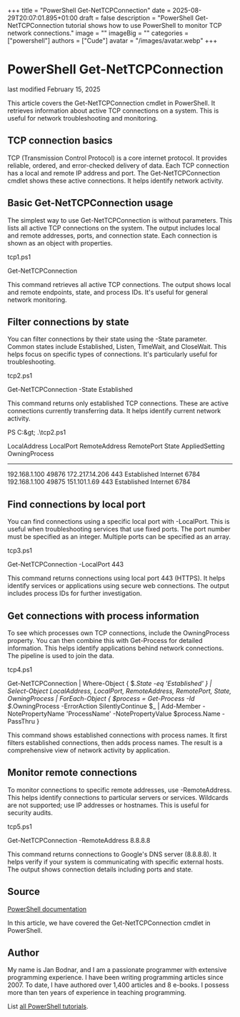 +++
title = "PowerShell Get-NetTCPConnection"
date = 2025-08-29T20:07:01.895+01:00
draft = false
description = "PowerShell Get-NetTCPConnection tutorial shows how to use PowerShell to monitor TCP network connections."
image = ""
imageBig = ""
categories = ["powershell"]
authors = ["Cude"]
avatar = "/images/avatar.webp"
+++

# PowerShell Get-NetTCPConnection

last modified February 15, 2025

This article covers the Get-NetTCPConnection cmdlet in PowerShell.
It retrieves information about active TCP connections on a system. This is
useful for network troubleshooting and monitoring.

## TCP connection basics

TCP (Transmission Control Protocol) is a core internet protocol. It provides
reliable, ordered, and error-checked delivery of data. Each TCP connection has
a local and remote IP address and port. The Get-NetTCPConnection
cmdlet shows these active connections. It helps identify network activity.

## Basic Get-NetTCPConnection usage

The simplest way to use Get-NetTCPConnection is without parameters.
This lists all active TCP connections on the system. The output includes local
and remote addresses, ports, and connection state. Each connection is shown as
an object with properties.

tcp1.ps1
  

Get-NetTCPConnection

This command retrieves all active TCP connections. The output shows local and
remote endpoints, state, and process IDs. It's useful for general network
monitoring.

## Filter connections by state

You can filter connections by their state using the -State parameter. Common
states include Established, Listen, TimeWait, and CloseWait. This helps focus
on specific types of connections. It's particularly useful for troubleshooting.

tcp2.ps1
  

Get-NetTCPConnection -State Established

This command returns only established TCP connections. These are active
connections currently transferring data. It helps identify current network
activity.

PS C:\&gt; .\tcp2.ps1

LocalAddress                        LocalPort RemoteAddress                       RemotePort State       AppliedSetting OwningProcess
------------                        --------- -------------                       ---------- -----       -------------- -------------
192.168.1.100                       49876    172.217.14.206                      443        Established Internet       6784
192.168.1.100                       49875    151.101.1.69                        443        Established Internet       6784

## Find connections by local port

You can find connections using a specific local port with -LocalPort. This is
useful when troubleshooting services that use fixed ports. The port number must
be specified as an integer. Multiple ports can be specified as an array.

tcp3.ps1
  

Get-NetTCPConnection -LocalPort 443

This command returns connections using local port 443 (HTTPS). It helps identify
services or applications using secure web connections. The output includes
process IDs for further investigation.

## Get connections with process information

To see which processes own TCP connections, include the OwningProcess property.
You can then combine this with Get-Process for detailed information. This helps
identify applications behind network connections. The pipeline is used to join
the data.

tcp4.ps1
  

Get-NetTCPConnection | Where-Object { $_.State -eq 'Established' } |
    Select-Object LocalAddress, LocalPort, RemoteAddress, RemotePort, State, OwningProcess |
    ForEach-Object {
        $process = Get-Process -Id $_.OwningProcess -ErrorAction SilentlyContinue
        $_ | Add-Member -NotePropertyName 'ProcessName' -NotePropertyValue $process.Name -PassThru
    }

This command shows established connections with process names. It first filters
established connections, then adds process names. The result is a comprehensive
view of network activity by application.

## Monitor remote connections

To monitor connections to specific remote addresses, use -RemoteAddress. This
helps identify connections to particular servers or services. Wildcards are not
supported; use IP addresses or hostnames. This is useful for security audits.

tcp5.ps1
  

Get-NetTCPConnection -RemoteAddress 8.8.8.8

This command returns connections to Google's DNS server (8.8.8.8). It helps
verify if your system is communicating with specific external hosts. The output
shows connection details including ports and state.

## Source

[PowerShell documentation](https://docs.microsoft.com/en-us/powershell/)

In this article, we have covered the Get-NetTCPConnection cmdlet in PowerShell.

## Author

My name is Jan Bodnar, and I am a passionate programmer with extensive
programming experience. I have been writing programming articles since 2007.
To date, I have authored over 1,400 articles and 8 e-books. I possess more
than ten years of experience in teaching programming.

List [all PowerShell tutorials](/powershell/).